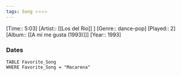 ```yaml
---
tags: Song ⭐⭐⭐⭐ 
---
```

[Time:: 5:03]
[Artist:: [[Los del Rio]] ]
[Genre:: dance-pop]
[Played:: 2]
[Album:: [[A mí me gusta (1993)]]]
[Year:: 1993]
### Dates
````dataview
TABLE Favorite_Song
WHERE Favorite_Song = "Macarena"
````